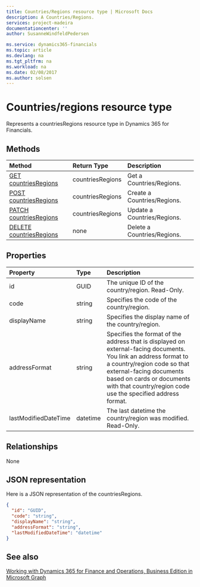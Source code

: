 ```yaml
---
title: Countries/Regions resource type | Microsoft Docs
description: A Countries/Regions.
services: project-madeira
documentationcenter: ''
author: SusanneWindfeldPedersen

ms.service: dynamics365-financials
ms.topic: article
ms.devlang: na
ms.tgt_pltfrm: na
ms.workload: na
ms.date: 02/08/2017
ms.author: solsen
---
```


# Countries/regions resource type
Represents a countriesRegions resource type in Dynamics 365 for Financials.

## Methods

| Method       | Return Type  |Description|
|:---------------|:--------|:----------|
|[GET countriesRegions](../api/dynamics_get_countriesregions.md)|countriesRegions|Get a Countries/Regions.|
|[POST countriesRegions](../api/dynamics_create_countriesregions.md)|countriesRegions|Create a Countries/Regions.|
|[PATCH countriesRegions](../api/dynamics_update_countriesregions.md)|countriesRegions|Update a Countries/Regions.|
|[DELETE countriesRegions](../api/dynamics_delete_countriesregions.md)|none|Delete a Countries/Regions.|

## Properties
| Property	   | Type	|Description|
|:---------------|:--------|:----------|
|id|GUID|The unique ID of the country/region. Read-Only.|
|code|string|Specifies the code of the country/region.|
|displayName|string|Specifies the display name of the country/region.|
|addressFormat|string|Specifies the format of the address that is displayed on external-facing documents. You link an address format to a country/region code so that external-facing documents based on cards or documents with that country/region code use the specified address format.|
|lastModifiedDateTime|datetime|The last datetime the country/region was modified. Read-Only.|  


## Relationships
None

## JSON representation

Here is a JSON representation of the countriesRegions.


```json
{
  "id": "GUID",
  "code": "string",
  "displayName": "string",
  "addressFormat": "string",
  "lastModifiedDateTime": "datetime"
}

```

## See also
[Working with Dynamics 365 for Finance and Operations, Business Edition in Microsoft Graph](dynamics_overview.md)  
